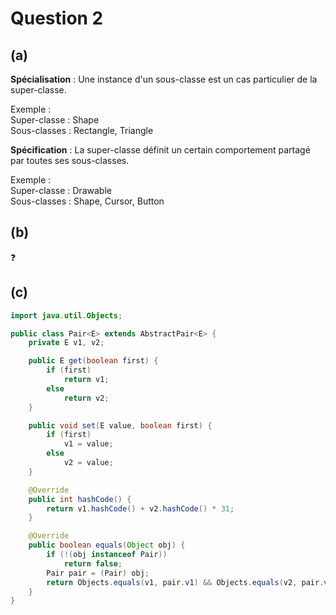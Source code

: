 # Question 2
## (a)

**Spécialisation** : Une instance d'un sous-classe est un cas particulier de la super-classe.

Exemple :  
Super-classe : Shape  
Sous-classes : Rectangle, Triangle

**Spécification** : La super-classe définit un certain comportement partagé par toutes ses sous-classes. 

Exemple :  
Super-classe : Drawable   
Sous-classes : Shape, Cursor, Button

## (b) 
:question: 

## (c)
```java
import java.util.Objects;

public class Pair<E> extends AbstractPair<E> {
    private E v1, v2;

    public E get(boolean first) {
        if (first)
            return v1;
        else
            return v2;
    }

    public void set(E value, boolean first) {
        if (first)
            v1 = value;
        else
            v2 = value;
    }

    @Override
    public int hashCode() {
        return v1.hashCode() + v2.hashCode() * 31;
    }

    @Override
    public boolean equals(Object obj) {
        if (!(obj instanceof Pair))
            return false;
        Pair pair = (Pair) obj;
        return Objects.equals(v1, pair.v1) && Objects.equals(v2, pair.v2);
    }
}
```
